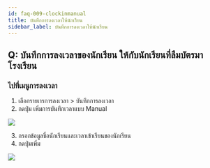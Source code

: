 ```yaml
---
id: faq-009-clockinmanual
title: บันทึกการลงเวลาให้นักเรียน
sidebar_label: บันทึกการลงเวลาให้นักเรียน
---
```


## Q: บันทึกการลงเวลาของนักเรียน ให้กับนักเรียนที่ลืมบัตรมาโรงเรียน

### ไปที่เมนูการลงเวลา

1.  เลือกรายเารการลงเวลา > บันทึกการลงเวลา
2.  กดปุ่ม เพิ่มการบันทึกเวลาแบบ Manual

![](/img/manual/faq/9.jpg)

3.  กรอกข้อมูลชื่อนักเรียนและเวลาเข้าเรียนของนักเรียน
4.  กดปุ่มเพิ่ม

![](/img/manual/faq/9_1.jpg)
